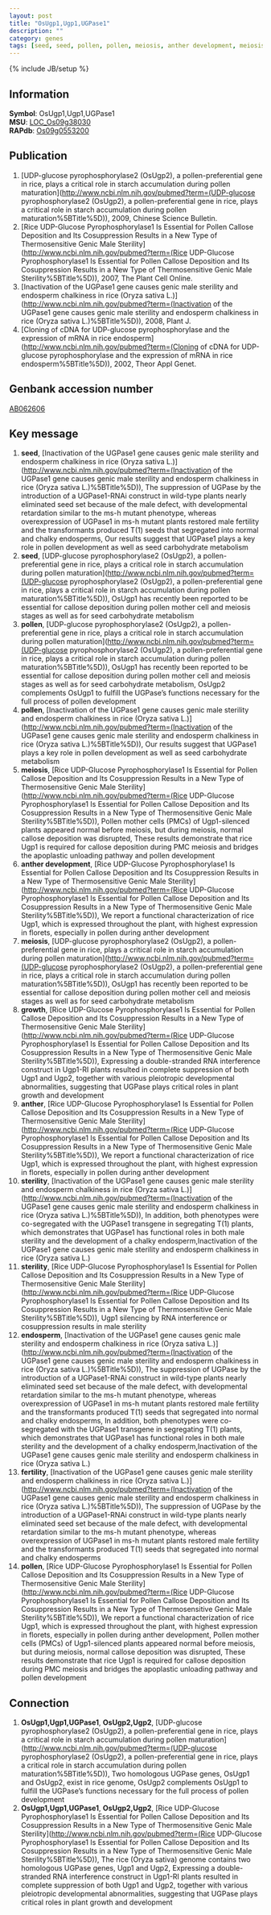 ```yaml
---
layout: post
title: "OsUgp1,Ugp1,UGPase1"
description: ""
category: genes
tags: [seed, seed, pollen, pollen, meiosis, anther development, meiosis, growth, anther, sterility, sterility, endosperm, fertility, pollen]
---
```

{% include JB/setup %}

## Information
__Symbol__: OsUgp1,Ugp1,UGPase1  
__MSU__: [LOC_Os09g38030](http://rice.plantbiology.msu.edu/cgi-bin/ORF_infopage.cgi?orf=LOC_Os09g38030)  
__RAPdb__: [Os09g0553200](http://rapdb.dna.affrc.go.jp/viewer/gbrowse_details/irgsp1?name=Os09g0553200)  

## Publication
1. [UDP-glucose pyrophosphorylase2 (OsUgp2), a pollen-preferential gene in rice, plays a critical role in starch accumulation during pollen maturation](http://www.ncbi.nlm.nih.gov/pubmed?term=(UDP-glucose pyrophosphorylase2 (OsUgp2), a pollen-preferential gene in rice, plays a critical role in starch accumulation during pollen maturation%5BTitle%5D)), 2009, Chinese Science Bulletin.
2. [Rice UDP-Glucose Pyrophosphorylase1 Is Essential for Pollen Callose Deposition and Its Cosuppression Results in a New Type of Thermosensitive Genic Male Sterility](http://www.ncbi.nlm.nih.gov/pubmed?term=(Rice UDP-Glucose Pyrophosphorylase1 Is Essential for Pollen Callose Deposition and Its Cosuppression Results in a New Type of Thermosensitive Genic Male Sterility%5BTitle%5D)), 2007, The Plant Cell Online.
3. [Inactivation of the UGPase1 gene causes genic male sterility and endosperm chalkiness in rice (Oryza sativa L.)](http://www.ncbi.nlm.nih.gov/pubmed?term=(Inactivation of the UGPase1 gene causes genic male sterility and endosperm chalkiness in rice (Oryza sativa L.)%5BTitle%5D)), 2008, Plant J.
4. [Cloning of cDNA for UDP-glucose pyrophosphorylase and the expression of mRNA in rice endosperm](http://www.ncbi.nlm.nih.gov/pubmed?term=(Cloning of cDNA for UDP-glucose pyrophosphorylase and the expression of mRNA in rice endosperm%5BTitle%5D)), 2002, Theor Appl Genet.

## Genbank accession number
[AB062606](http://www.ncbi.nlm.nih.gov/nuccore/AB062606)

## Key message
1. __seed__, [Inactivation of the UGPase1 gene causes genic male sterility and endosperm chalkiness in rice (Oryza sativa L.)](http://www.ncbi.nlm.nih.gov/pubmed?term=(Inactivation of the UGPase1 gene causes genic male sterility and endosperm chalkiness in rice (Oryza sativa L.)%5BTitle%5D)),  The suppression of UGPase by the introduction of a UGPase1-RNAi construct in wild-type plants nearly eliminated seed set because of the male defect, with developmental retardation similar to the ms-h mutant phenotype, whereas overexpression of UGPase1 in ms-h mutant plants restored male fertility and the transformants produced T(1) seeds that segregated into normal and chalky endosperms, Our results suggest that UGPase1 plays a key role in pollen development as well as seed carbohydrate metabolism
2. __seed__, [UDP-glucose pyrophosphorylase2 (OsUgp2), a pollen-preferential gene in rice, plays a critical role in starch accumulation during pollen maturation](http://www.ncbi.nlm.nih.gov/pubmed?term=(UDP-glucose pyrophosphorylase2 (OsUgp2), a pollen-preferential gene in rice, plays a critical role in starch accumulation during pollen maturation%5BTitle%5D)),  OsUgp1 has recently been reported to be essential for callose deposition during pollen mother cell and meiosis stages as well as for seed carbohydrate metabolism
3. __pollen__, [UDP-glucose pyrophosphorylase2 (OsUgp2), a pollen-preferential gene in rice, plays a critical role in starch accumulation during pollen maturation](http://www.ncbi.nlm.nih.gov/pubmed?term=(UDP-glucose pyrophosphorylase2 (OsUgp2), a pollen-preferential gene in rice, plays a critical role in starch accumulation during pollen maturation%5BTitle%5D)),  OsUgp1 has recently been reported to be essential for callose deposition during pollen mother cell and meiosis stages as well as for seed carbohydrate metabolism, OsUgp2 complements OsUgp1 to fulfill the UGPase’s functions necessary for the full process of pollen development
4. __pollen__, [Inactivation of the UGPase1 gene causes genic male sterility and endosperm chalkiness in rice (Oryza sativa L.)](http://www.ncbi.nlm.nih.gov/pubmed?term=(Inactivation of the UGPase1 gene causes genic male sterility and endosperm chalkiness in rice (Oryza sativa L.)%5BTitle%5D)),  Our results suggest that UGPase1 plays a key role in pollen development as well as seed carbohydrate metabolism
5. __meiosis__, [Rice UDP-Glucose Pyrophosphorylase1 Is Essential for Pollen Callose Deposition and Its Cosuppression Results in a New Type of Thermosensitive Genic Male Sterility](http://www.ncbi.nlm.nih.gov/pubmed?term=(Rice UDP-Glucose Pyrophosphorylase1 Is Essential for Pollen Callose Deposition and Its Cosuppression Results in a New Type of Thermosensitive Genic Male Sterility%5BTitle%5D)),  Pollen mother cells (PMCs) of Ugp1-silenced plants appeared normal before meiosis, but during meiosis, normal callose deposition was disrupted, These results demonstrate that rice Ugp1 is required for callose deposition during PMC meiosis and bridges the apoplastic unloading pathway and pollen development
6. __anther development__, [Rice UDP-Glucose Pyrophosphorylase1 Is Essential for Pollen Callose Deposition and Its Cosuppression Results in a New Type of Thermosensitive Genic Male Sterility](http://www.ncbi.nlm.nih.gov/pubmed?term=(Rice UDP-Glucose Pyrophosphorylase1 Is Essential for Pollen Callose Deposition and Its Cosuppression Results in a New Type of Thermosensitive Genic Male Sterility%5BTitle%5D)),  We report a functional characterization of rice Ugp1, which is expressed throughout the plant, with highest expression in florets, especially in pollen during anther development
7. __meiosis__, [UDP-glucose pyrophosphorylase2 (OsUgp2), a pollen-preferential gene in rice, plays a critical role in starch accumulation during pollen maturation](http://www.ncbi.nlm.nih.gov/pubmed?term=(UDP-glucose pyrophosphorylase2 (OsUgp2), a pollen-preferential gene in rice, plays a critical role in starch accumulation during pollen maturation%5BTitle%5D)),  OsUgp1 has recently been reported to be essential for callose deposition during pollen mother cell and meiosis stages as well as for seed carbohydrate metabolism
8. __growth__, [Rice UDP-Glucose Pyrophosphorylase1 Is Essential for Pollen Callose Deposition and Its Cosuppression Results in a New Type of Thermosensitive Genic Male Sterility](http://www.ncbi.nlm.nih.gov/pubmed?term=(Rice UDP-Glucose Pyrophosphorylase1 Is Essential for Pollen Callose Deposition and Its Cosuppression Results in a New Type of Thermosensitive Genic Male Sterility%5BTitle%5D)),  Expressing a double-stranded RNA interference construct in Ugp1-RI plants resulted in complete suppression of both Ugp1 and Ugp2, together with various pleiotropic developmental abnormalities, suggesting that UGPase plays critical roles in plant growth and development
9. __anther__, [Rice UDP-Glucose Pyrophosphorylase1 Is Essential for Pollen Callose Deposition and Its Cosuppression Results in a New Type of Thermosensitive Genic Male Sterility](http://www.ncbi.nlm.nih.gov/pubmed?term=(Rice UDP-Glucose Pyrophosphorylase1 Is Essential for Pollen Callose Deposition and Its Cosuppression Results in a New Type of Thermosensitive Genic Male Sterility%5BTitle%5D)),  We report a functional characterization of rice Ugp1, which is expressed throughout the plant, with highest expression in florets, especially in pollen during anther development
10. __sterility__, [Inactivation of the UGPase1 gene causes genic male sterility and endosperm chalkiness in rice (Oryza sativa L.)](http://www.ncbi.nlm.nih.gov/pubmed?term=(Inactivation of the UGPase1 gene causes genic male sterility and endosperm chalkiness in rice (Oryza sativa L.)%5BTitle%5D)),  In addition, both phenotypes were co-segregated with the UGPase1 transgene in segregating T(1) plants, which demonstrates that UGPase1 has functional roles in both male sterility and the development of a chalky endosperm,Inactivation of the UGPase1 gene causes genic male sterility and endosperm chalkiness in rice (Oryza sativa L.)
11. __sterility__, [Rice UDP-Glucose Pyrophosphorylase1 Is Essential for Pollen Callose Deposition and Its Cosuppression Results in a New Type of Thermosensitive Genic Male Sterility](http://www.ncbi.nlm.nih.gov/pubmed?term=(Rice UDP-Glucose Pyrophosphorylase1 Is Essential for Pollen Callose Deposition and Its Cosuppression Results in a New Type of Thermosensitive Genic Male Sterility%5BTitle%5D)),  Ugp1 silencing by RNA interference or cosuppression results in male sterility
12. __endosperm__, [Inactivation of the UGPase1 gene causes genic male sterility and endosperm chalkiness in rice (Oryza sativa L.)](http://www.ncbi.nlm.nih.gov/pubmed?term=(Inactivation of the UGPase1 gene causes genic male sterility and endosperm chalkiness in rice (Oryza sativa L.)%5BTitle%5D)),  The suppression of UGPase by the introduction of a UGPase1-RNAi construct in wild-type plants nearly eliminated seed set because of the male defect, with developmental retardation similar to the ms-h mutant phenotype, whereas overexpression of UGPase1 in ms-h mutant plants restored male fertility and the transformants produced T(1) seeds that segregated into normal and chalky endosperms, In addition, both phenotypes were co-segregated with the UGPase1 transgene in segregating T(1) plants, which demonstrates that UGPase1 has functional roles in both male sterility and the development of a chalky endosperm,Inactivation of the UGPase1 gene causes genic male sterility and endosperm chalkiness in rice (Oryza sativa L.)
13. __fertility__, [Inactivation of the UGPase1 gene causes genic male sterility and endosperm chalkiness in rice (Oryza sativa L.)](http://www.ncbi.nlm.nih.gov/pubmed?term=(Inactivation of the UGPase1 gene causes genic male sterility and endosperm chalkiness in rice (Oryza sativa L.)%5BTitle%5D)),  The suppression of UGPase by the introduction of a UGPase1-RNAi construct in wild-type plants nearly eliminated seed set because of the male defect, with developmental retardation similar to the ms-h mutant phenotype, whereas overexpression of UGPase1 in ms-h mutant plants restored male fertility and the transformants produced T(1) seeds that segregated into normal and chalky endosperms
14. __pollen__, [Rice UDP-Glucose Pyrophosphorylase1 Is Essential for Pollen Callose Deposition and Its Cosuppression Results in a New Type of Thermosensitive Genic Male Sterility](http://www.ncbi.nlm.nih.gov/pubmed?term=(Rice UDP-Glucose Pyrophosphorylase1 Is Essential for Pollen Callose Deposition and Its Cosuppression Results in a New Type of Thermosensitive Genic Male Sterility%5BTitle%5D)),  We report a functional characterization of rice Ugp1, which is expressed throughout the plant, with highest expression in florets, especially in pollen during anther development, Pollen mother cells (PMCs) of Ugp1-silenced plants appeared normal before meiosis, but during meiosis, normal callose deposition was disrupted, These results demonstrate that rice Ugp1 is required for callose deposition during PMC meiosis and bridges the apoplastic unloading pathway and pollen development

## Connection
1. __OsUgp1,Ugp1,UGPase1__, __OsUgp2,Ugp2__, [UDP-glucose pyrophosphorylase2 (OsUgp2), a pollen-preferential gene in rice, plays a critical role in starch accumulation during pollen maturation](http://www.ncbi.nlm.nih.gov/pubmed?term=(UDP-glucose pyrophosphorylase2 (OsUgp2), a pollen-preferential gene in rice, plays a critical role in starch accumulation during pollen maturation%5BTitle%5D)),  Two homologous UGPase genes, OsUgp1 and OsUgp2, exist in rice genome, OsUgp2 complements OsUgp1 to fulfill the UGPase’s functions necessary for the full process of pollen development
2. __OsUgp1,Ugp1,UGPase1__, __OsUgp2,Ugp2__, [Rice UDP-Glucose Pyrophosphorylase1 Is Essential for Pollen Callose Deposition and Its Cosuppression Results in a New Type of Thermosensitive Genic Male Sterility](http://www.ncbi.nlm.nih.gov/pubmed?term=(Rice UDP-Glucose Pyrophosphorylase1 Is Essential for Pollen Callose Deposition and Its Cosuppression Results in a New Type of Thermosensitive Genic Male Sterility%5BTitle%5D)),  The rice (Oryza sativa) genome contains two homologous UGPase genes, Ugp1 and Ugp2, Expressing a double-stranded RNA interference construct in Ugp1-RI plants resulted in complete suppression of both Ugp1 and Ugp2, together with various pleiotropic developmental abnormalities, suggesting that UGPase plays critical roles in plant growth and development


